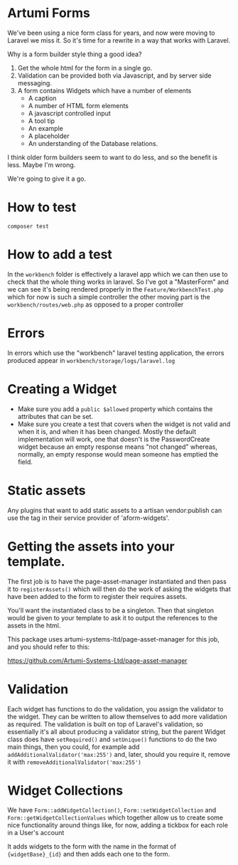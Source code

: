 # Artumi Forms

We've been using a nice form class for years, and now were moving to
Laravel we miss it. So it's time for a rewrite in a way that works
with Laravel.

Why is a form builder style thing a good idea?

1. Get the whole html for the form in a single go.
2. Validation can be provided both via Javascript, and by server side
   messaging.
3. A form contains Widgets which have a number of elements
	- A caption
	- A number of HTML form elements
	- A javascript controlled input
	- A tool tip
	- An example
	- A placeholder
	- An understanding of the Database relations.

I think older form builders seem to want to do less, and so the
benefit is less. Maybe I'm wrong.

We're going to give it a go.

# How to test

`composer test`

# How to add a test

In the `workbench` folder is effectively a laravel app which we can
then use to check that the whole thing works in laravel. So I've got a
"MasterForm" and we can see it's being rendered properly in the
`Feature/WorkbenchTest.php` which for now is such a simple controller
the other moving part is the `workbench/routes/web.php` as opposed to
a proper controller

# Errors

In errors which use the "workbench" laravel testing application, the
errors produced appear in `workbench/storage/logs/laravel.log`


# Creating a Widget

- Make sure you add a `public $allowed` property which contains the
attributes that can be set.
- Make sure you create a test that covers when the widget is not valid
  and when it is, and when it has been changed. Mostly the default
  implementation will work, one that doesn't is the PasswordCreate
  widget because an empty response means "not changed" whereas,
  normally, an empty response would mean someone has emptied the
field.

# Static assets

Any plugins that want to add static assets to a artisan vendor:publish can use
the tag in their service provider of 'aform-widgets'.

# Getting the assets into your template.

The first job is to have the page-asset-manager instantiated and then pass it to `registerAssets()`
which will then do the work of asking the widgets that have been added to the
form to register their requires assets.

You'll want the instantiated class to be a singleton. Then that singleton would be given
to your template to ask it to output the references to the assets in the html.


This package uses artumi-systems-ltd/page-asset-manager for this job, and you should refer
to this:

https://github.com/Artumi-Systems-Ltd/page-asset-manager


# Validation

Each widget has functions to do the validation, you assign the
validator to the widget. They can be written to allow themselves to
add more validation as required. The validation is built on top of
Laravel's validation, so essentially it's all about producing a
validator string, but the parent Widget class does have
`setRequired()` and `setUnique()` functions to do the two main things,
then you could, for example add `addAdditionalValidator('max:255')`
and, later, should you require it, remove it with
`removeAdditionalValidator('max:255')`


# Widget Collections

We have `Form::addWidgetCollection()`, `Form::setWidgetCollection` and
`Form::getWidgetCollectionValues` which together allow us to create
some nice functionality around things like, for now, adding a tickbox
for each role in a User's account

It adds widgets to the form with the name in the format of `{widgetBase}_{id}`
and then adds each one to the form.

